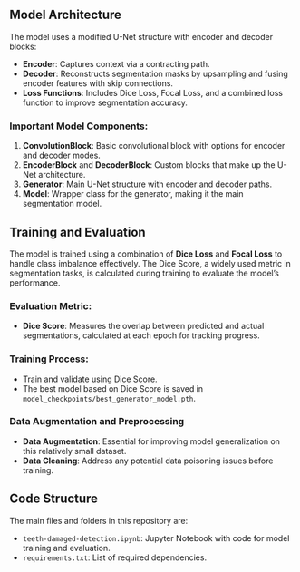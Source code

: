 
## Model Architecture

The model uses a modified U-Net structure with encoder and decoder blocks:
- **Encoder**: Captures context via a contracting path.
- **Decoder**: Reconstructs segmentation masks by upsampling and fusing encoder features with skip connections.
- **Loss Functions**: Includes Dice Loss, Focal Loss, and a combined loss function to improve segmentation accuracy.

### Important Model Components:
1. **ConvolutionBlock**: Basic convolutional block with options for encoder and decoder modes.
2. **EncoderBlock** and **DecoderBlock**: Custom blocks that make up the U-Net architecture.
3. **Generator**: Main U-Net structure with encoder and decoder paths.
4. **Model**: Wrapper class for the generator, making it the main segmentation model.

## Training and Evaluation

The model is trained using a combination of **Dice Loss** and **Focal Loss** to handle class imbalance effectively. The Dice Score, a widely used metric in segmentation tasks, is calculated during training to evaluate the model’s performance.

### Evaluation Metric:
- **Dice Score**: Measures the overlap between predicted and actual segmentations, calculated at each epoch for tracking progress.

### Training Process:
- Train and validate using Dice Score.
- The best model based on Dice Score is saved in `model_checkpoints/best_generator_model.pth`.

### Data Augmentation and Preprocessing
- **Data Augmentation**: Essential for improving model generalization on this relatively small dataset.
- **Data Cleaning**: Address any potential data poisoning issues before training.

## Code Structure

The main files and folders in this repository are:

- `teeth-damaged-detection.ipynb`: Jupyter Notebook with code for model training and evaluation.
- `requirements.txt`: List of required dependencies.

